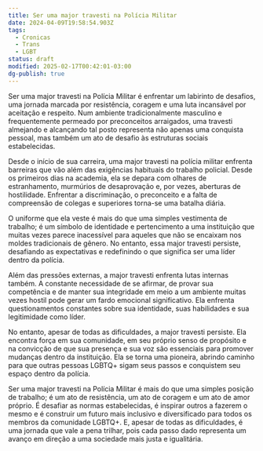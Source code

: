 ```yaml
---
title: Ser uma major travesti na Polícia Militar
date: 2024-04-09T19:58:54.903Z
tags:
  - Cronicas
  - Trans
  - LGBT
status: draft
modified: 2025-02-17T00:42:01-03:00
dg-publish: true
---
```


Ser uma major travesti na Polícia Militar é enfrentar um labirinto de desafios, uma jornada marcada por resistência, coragem e uma luta incansável por aceitação e respeito. Num ambiente tradicionalmente masculino e frequentemente permeado por preconceitos arraigados, uma travesti almejando e alcançando tal posto representa não apenas uma conquista pessoal, mas também um ato de desafio às estruturas sociais estabelecidas.

Desde o início de sua carreira, uma major travesti na polícia militar enfrenta barreiras que vão além das exigências habituais do trabalho policial. Desde os primeiros dias na academia, ela se depara com olhares de estranhamento, murmúrios de desaprovação e, por vezes, aberturas de hostilidade. Enfrentar a discriminação, o preconceito e a falta de compreensão de colegas e superiores torna-se uma batalha diária.

O uniforme que ela veste é mais do que uma simples vestimenta de trabalho; é um símbolo de identidade e pertencimento a uma instituição que muitas vezes parece inacessível para aqueles que não se encaixam nos moldes tradicionais de gênero. No entanto, essa major travesti persiste, desafiando as expectativas e redefinindo o que significa ser uma líder dentro da polícia.

Além das pressões externas, a major travesti enfrenta lutas internas também. A constante necessidade de se afirmar, de provar sua competência e de manter sua integridade em meio a um ambiente muitas vezes hostil pode gerar um fardo emocional significativo. Ela enfrenta questionamentos constantes sobre sua identidade, suas habilidades e sua legitimidade como líder.

No entanto, apesar de todas as dificuldades, a major travesti persiste. Ela encontra força em sua comunidade, em seu próprio senso de propósito e na convicção de que sua presença e sua voz são essenciais para promover mudanças dentro da instituição. Ela se torna uma pioneira, abrindo caminho para que outras pessoas LGBTQ+ sigam seus passos e conquistem seu espaço dentro da polícia.

Ser uma major travesti na Polícia Militar é mais do que uma simples posição de trabalho; é um ato de resistência, um ato de coragem e um ato de amor próprio. É desafiar as normas estabelecidas, é inspirar outros a fazerem o mesmo e é construir um futuro mais inclusivo e diversificado para todos os membros da comunidade LGBTQ+. E, apesar de todas as dificuldades, é uma jornada que vale a pena trilhar, pois cada passo dado representa um avanço em direção a uma sociedade mais justa e igualitária.
